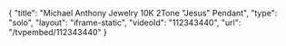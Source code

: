 {
    "title": "Michael Anthony Jewelry 10K 2Tone \"Jesus\" Pendant",
    "type": "solo",
    "layout": "iframe-static",
    "videoId": "112343440",
    "url": "\/tvpembed\/112343440"
}